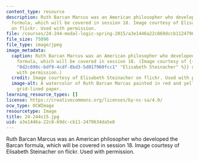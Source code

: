 ```yaml
---
content_type: resource
description: Ruth Barcan Marcus was an American philosopher who developed the Barcan
  formula, which will be covered in session 18. Image courtesy of Elisabeth Steinacher
  on flickr. Used with permission.
file: /courses/24-244-modal-logic-spring-2015/a3e1446a22c869dccb112479634da5e8_24-244s15.jpg
file_size: 75096
file_type: image/jpeg
image_metadata:
  caption: Ruth Barcan Marcus was an American philosopher who developed the Barcan
    formula, which will be covered in session 18. (Image courtesy of {{% resource_link
    "8d2c698c-bdf9-4cdf-8bd3-5d017960fcc1" "Elisabeth Steinacher" %}} on flickr. Used
    with permission.)
  credit: Image courtesy of Elisabeth Steinacher on flickr. Used with permission.
  image-alt: A watercolor of Ruth Barcan Marcas painted in red and yellow hues on
    grid-lined paper.
learning_resource_types: []
license: https://creativecommons.org/licenses/by-nc-sa/4.0/
ocw_type: OCWImage
resourcetype: Image
title: 24-244s15.jpg
uid: a3e1446a-22c8-69dc-cb11-2479634da5e8
---
```

Ruth Barcan Marcus was an American philosopher who developed the Barcan formula, which will be covered in session 18. Image courtesy of Elisabeth Steinacher on flickr. Used with permission.